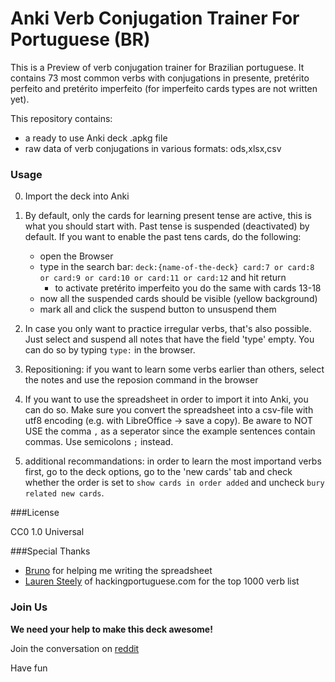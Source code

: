 Anki Verb Conjugation Trainer For Portuguese (BR)
============================================

This is a Preview of verb conjugation trainer for Brazilian portuguese.
It contains 73 most common verbs with conjugations in presente, pretérito perfeito and pretérito imperfeito (for imperfeito cards types are not written yet).

This repository contains:
* a ready to use Anki deck .apkg file
* raw data of verb conjugations in various formats: ods,xlsx,csv

### Usage

0. Import the deck into Anki

1. By default, only the cards for learning present tense are active, this is what you should start with.
Past tense is suspended (deactivated) by default. If you want to enable the past tens cards, do the following:
   * open the Browser
   * type in the search bar: `deck:{name-of-the-deck} card:7 or card:8 or card:9 or card:10 or card:11 or card:12` and hit return
      * to activate pretérito imperfeito you do the same with cards 13-18 
   * now all the suspended cards should be visible (yellow background)
   * mark all and click the suspend button to unsuspend them
2. In case you only want to practice irregular verbs, that's also possible. Just select and suspend all notes that have the field 'type' empty. You can do so by typing `type:` in the browser.
3. Repositioning: if you want to learn some verbs earlier than others, select the notes and use the reposion command in the browser
4. If you want to use the spreadsheet in order to import it into Anki, you can do so. Make sure you convert the spreadsheet into a csv-file with utf8 encoding (e.g. with LibreOffice -> save a copy). Be aware to NOT USE the comma `,` as a seperator since the example sentences contain commas. Use semicolons `;` instead.
5. additional recommandations: in order to learn the most importand verbs first, go to the deck options, go to the 'new cards' tab and check whether the order is set to `show cards in order added` and uncheck `bury related new cards`.


###License

CC0 1.0 Universal

###Special Thanks

* [Bruno](https://www.reddit.com/user/Brunolimaam) for helping me writing the spreadsheet
* [Lauren Steely](http://hackingportuguese.com/sample-page/the-1000-most-common-verbs-in-portuguese/) of hackingportuguese.com for the top 1000 verb list

### Join Us

**We need your help to make this deck awesome!**

Join the conversation on [reddit](https://www.reddit.com/r/Portuguese/comments/4dxpeq/project_help_me_to_build_a_great_verb_conjugation/)

Have fun
